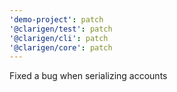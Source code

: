 ```yaml
---
'demo-project': patch
'@clarigen/test': patch
'@clarigen/cli': patch
'@clarigen/core': patch
---
```


Fixed a bug when serializing accounts
